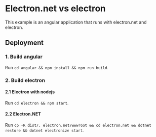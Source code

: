 # Electron.net vs electron

This example is an angular application that runs with electron.net and electron.

## Deployment

### 1. Build angular

Run `cd angular && npm install && npm run build`.

### 2. Build electron

#### 2.1 Electron with nodejs

Run `cd electron && npm start`.

#### 2.2 Electron.NET

Run `cp -R dist/. electron.net/wwwroot && cd electron.net && dotnet restore && dotnet electronize start`.

